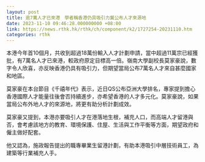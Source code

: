 ```yaml
---
layout: post
title: 逾7萬人才已來港　學者稱香港仍具吸引力冀公布人才來源地
date: 2023-11-10 09:46:28.000000000 +08:00
link: https://news.rthk.hk/rthk/ch/component/k2/1727254-20231110.htm
categories: rthk
---
```


本港今年首10個月，共收到超過18萬份輸入人才計劃申請，當中超過11萬宗已經獲批，有7萬名人才已來港，較政府原定目標高一倍。嶺南大學副校長莫家豪說，數字令人欣喜，亦反映香港仍具有吸引力，但期望當局公布7萬名人才來自甚麼國家和地區。

莫家豪在本台節目《千禧年代》表示，近日QS公布亞洲大學排名，專家提到擔心香港國際人才能量往後會否持續進步，亦希望香港的人才多元化。莫家豪說，如果當局公布外地人才的來源地，將更有助分析計劃成效。

莫家豪又提到，本港亦要吸引人才在港落地生根，補充人口，而高端人才留港與否，會考慮該地方的教育、環境保護、住屋、生活與工作平衡等方面，期望政府和僱主做好配套。

他又認為，施政報告提出的職專畢業生留港計劃，有助本港吸引中層技術員工，為建築等行業補充人手。
